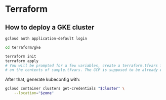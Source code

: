 # Terraform

## How to deploy a GKE cluster

```bash
gcloud auth application-default login

cd terraform/gke

terraform init
terraform apply
# You will be prompted for a few variables, create a terraform.tfvars file based
# on the contents of sample.tfvars. The GCP is supposed to be already existing.
```

After that, generate kubeconfig with:

```bash
gcloud container clusters get-credentials "$cluster" \
    --location="$zone"
```
